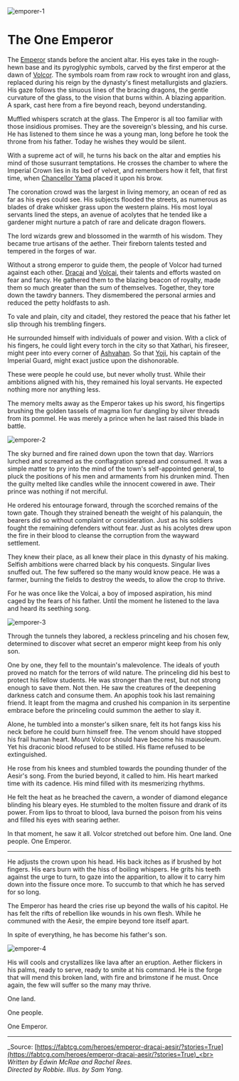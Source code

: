 <img src="https://d2hl7maqck52px.cloudfront.net/main-story/09-dynasty/emporer-1.webp" alt="emporer-1" class="center">

# The One Emperor

The [Emperor](../../heroes-of-rathe/emperor-about.md) stands before the ancient altar. His eyes take in the rough-hewn base and its pyroglyphic symbols, carved by the first emperor at the dawn of [Volcor](../../continents/rathe/volcor/volcor.md). The symbols roam from raw rock to wrought iron and glass, replaced during his reign by the dynasty's finest metallurgists and glaziers. His gaze follows the sinuous lines of the bracing dragons, the gentle curvature of the glass, to the vision that burns within. A blazing apparition. A spark, cast here from a fire beyond reach, beyond understanding.

Muffled whispers scratch at the glass. The Emperor is all too familiar with those insidious promises. They are the sovereign's blessing, and his curse. He has listened to them since he was a young man, long before he took the throne from his father. Today he wishes they would be silent.

With a supreme act of will, he turns his back on the altar and empties his mind of those susurrant temptations. He crosses the chamber to where the Imperial Crown lies in its bed of velvet, and remembers how it felt, that first time, when [Chancellor Yama](~Yama) placed it upon his brow.

The coronation crowd was the largest in living memory, an ocean of red as far as his eyes could see. His subjects flooded the streets, as numerous as blades of drake whisker grass upon the western plains. His most loyal servants lined the steps, an avenue of acolytes that he tended like a gardener might nurture a patch of rare and delicate dragon flowers.

The lord wizards grew and blossomed in the warmth of his wisdom. They became true artisans of the aether. Their fireborn talents tested and tempered in the forges of war.

Without a strong emperor to guide them, the people of Volcor had turned against each other. [Dracai](~Dracai) and [Volcai](~Volcai), their talents and efforts wasted on fear and fancy. He gathered them to the blazing beacon of royalty, made them so much greater than the sum of themselves. Together, they tore down the tawdry banners. They dismembered the personal armies and reduced the petty holdfasts to ash.

To vale and plain, city and citadel, they restored the peace that his father let slip through his trembling fingers.

He surrounded himself with individuals of power and vision. With a click of his fingers, he could light every torch in the city so that Xathari, his fireseer, might peer into every corner of [Ashvahan](~Ashvahan). So that [Yoji](../../heroes-of-rathe/yoji-about.md), his captain of the Imperial Guard, might exact justice upon the dishonorable.

These were people he could use, but never wholly trust. While their ambitions aligned with his, they remained his loyal servants. He expected nothing more nor anything less.

The memory melts away as the Emperor takes up his sword, his fingertips brushing the golden tassels of magma lion fur dangling by silver threads from its pommel. He was merely a prince when he last raised this blade in battle.

<img src="https://d2hl7maqck52px.cloudfront.net/main-story/09-dynasty/emporer-2.webp" alt="emporer-2" class="center">

The sky burned and fire rained down upon the town that day. Warriors lurched and screamed as the conflagration spread and consumed. It was a simple matter to pry into the mind of the town's self-appointed general, to pluck the positions of his men and armaments from his drunken mind. Then the guilty melted like candles while the innocent cowered in awe. Their prince was nothing if not merciful.

He ordered his entourage forward, through the scorched remains of the town gate. Though they strained beneath the weight of his palanquin, the bearers did so without complaint or consideration. Just as his soldiers fought the remaining defenders without fear. Just as his acolytes drew upon the fire in their blood to cleanse the corruption from the wayward settlement.

They knew their place, as all knew their place in this dynasty of his making. Selfish ambitions were charred black by his conquests. Singular lives snuffed out. The few suffered so the many would know peace. He was a farmer, burning the fields to destroy the weeds, to allow the crop to thrive.

For he was once like the Volcai, a boy of imposed aspiration, his mind caged by the fears of his father. Until the moment he listened to the lava and heard its seething song.

<img src="https://d2hl7maqck52px.cloudfront.net/main-story/09-dynasty/emporer-3.webp" alt="emporer-3" class="center">

Through the tunnels they labored, a reckless princeling and his chosen few, determined to discover what secret an emperor might keep from his only son.

One by one, they fell to the mountain's malevolence. The ideals of youth proved no match for the terrors of wild nature. The princeling did his best to protect his fellow students. He was stronger than the rest, but not strong enough to save them. Not then. He saw the creatures of the deepening darkness catch and consume them. An apophis took his last remaining friend. It leapt from the magma and crushed his companion in its serpentine embrace before the princeling could summon the aether to slay it.

Alone, he tumbled into a monster's silken snare, felt its hot fangs kiss his neck before he could burn himself free. The venom should have stopped his frail human heart. Mount Volcor should have become his mausoleum. Yet his draconic blood refused to be stilled. His flame refused to be extinguished.

He rose from his knees and stumbled towards the pounding thunder of the Aesir's song. From the buried beyond, it called to him. His heart marked time with its cadence. His mind filled with its mesmerizing rhythms.

He felt the heat as he breached the cavern, a wonder of diamond elegance blinding his bleary eyes. He stumbled to the molten fissure and drank of its power. From lips to throat to blood, lava burned the poison from his veins and filled his eyes with searing aether.

In that moment, he saw it all. Volcor stretched out before him. One land. One people. One Emperor.

---

He adjusts the crown upon his head. His back itches as if brushed by hot fingers. His ears burn with the hiss of boiling whispers. He grits his teeth against the urge to turn, to gaze into the apparition, to allow it to carry him down into the fissure once more. To succumb to that which he has served for so long.

The Emperor has heard the cries rise up beyond the walls of his capitol. He has felt the rifts of rebellion like wounds in his own flesh. While he communed with the Aesir, the empire beyond tore itself apart.

In spite of everything, he has become his father's son.

<img src="https://d2hl7maqck52px.cloudfront.net/main-story/09-dynasty/emporer-4.webp" alt="emporer-4" class="center">

His will cools and crystallizes like lava after an eruption. Aether flickers in his palms, ready to serve, ready to smite at his command. He is the forge that will mend this broken land, with fire and brimstone if he must. Once again, the few will suffer so the many may thrive.

One land.

One people.

One Emperor.

---

_Source: [https://fabtcg.com/heroes/emperor-dracai-aesir/?stories=True](https://fabtcg.com/heroes/emperor-dracai-aesir/?stories=True)_<br>
_Written by Edwin McRae and Rachel Rees._<br>
_Directed by Robbie. Illus. by Sam Yang._
